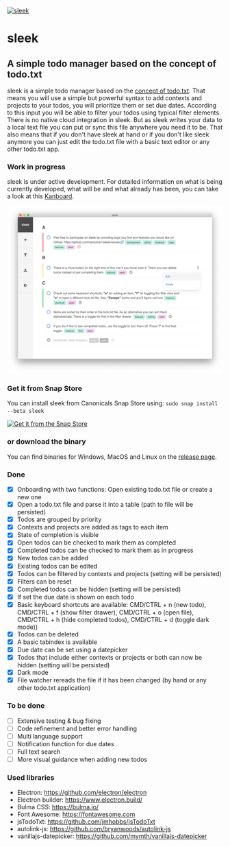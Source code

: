[![sleek](https://snapcraft.io/sleek/badge.svg)](https://snapcraft.io/sleek)
# sleek
## A simple todo manager based on the concept of todo.txt
sleek is a simple todo manager based on the <a href="https://github.com/todotxt/todo.txt">concept of todo.txt</a>. That means you will use a simple but powerful syntax to add contexts and projects to your todos, you will prioritize them or set due dates. According to this input you will be able to filter your todos using typical filter elements. There is no native cloud integration in sleek. But as sleek writes your data to a local text file you can put or sync this file anywhere you need it to be. That also means that if you don't have sleek at hand or if you don't like sleek anymore you can just edit the todo.txt file with a basic text editor or any other todo.txt app.

### Work in progress
sleek is under active development. For detailed information on what is being currently developed, what will be and what already has been, you can take a look at this <a href="https://datenkrake.eu/kanboard/?controller=BoardViewController&action=readonly&token=7a2e9e391ee6d324070a0bebcbc7a42b6eef4b19117b4cd3d434933edad9">Kanboard</a>.

![Alt text](assets/sleek.screenshot_main.png?raw=true "Screenshot of sleek")

### Get it from Snap Store
You can install sleek from Canonicals Snap Store using: `sudo snap install --beta sleek`

[![Get it from the Snap Store](https://snapcraft.io/static/images/badges/en/snap-store-black.svg)](https://snapcraft.io/sleek)

### or download the binary
You can find binaries for Windows, MacOS and Linux on the <a href="https://github.com/ransome1/sleek/releases/latest">release page</a>.

### Done
* [x] Onboarding with two functions: Open existing todo.txt file or create a new one
* [x] Open a todo.txt file and parse it into a table (path to file will be persisted)
* [x] Todos are grouped by priority
* [x] Contexts and projects are added as tags to each item
* [x] State of completion is visible
* [x] Open todos can be checked to mark them as completed
* [x] Completed todos can be checked to mark them as in progress
* [x] New todos can be added
* [x] Existing todos can be edited
* [x] Todos can be filtered by contexts and projects (setting will be persisted)
* [x] Filters can be reset
* [x] Completed todos can be hidden (setting will be persisted)
* [x] If set the due date is shown on each todo
* [x] Basic keyboard shortcuts are available: CMD/CTRL + n (new todo), CMD/CTRL + f (show filter drawer), CMD/CTRL + o (open file), CMD/CTRL + h (hide completed todos), CMD/CTRL + d (toggle dark mode))
* [x] Todos can be deleted
* [x] A basic tabindex is available
* [x] Due date can be set using a datepicker
* [x] Todos that include either contexts or projects or both can now be hidden (setting will be persisted)
* [x] Dark mode
* [x] File watcher rereads the file if it has been changed (by hand or any other todo.txt application)

### To be done
* [ ] Extensive testing & bug fixing
* [ ] Code refinement and better error handling
* [ ] Multi language support
* [ ] Notification function for due dates
* [ ] Full text search
* [ ] More visual guidance when adding new todos

### Used libraries
- Electron: https://github.com/electron/electron
- Electron builder: https://www.electron.build/
- Bulma CSS: https://bulma.io/
- Font Awesome: https://fontawesome.com
- jsTodoTxt: https://github.com/jmhobbs/jsTodoTxt
- autolink-js: https://github.com/bryanwoods/autolink-js
- vanillajs-datepicker: https://github.com/mymth/vanillajs-datepicker
